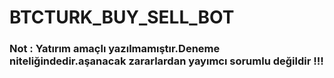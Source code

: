 # BTCTURK_BUY_SELL_BOT


### Not : Yatırım amaçlı yazılmamıştır.Deneme niteliğindedir.aşanacak zararlardan yayımcı sorumlu değildir !!!
